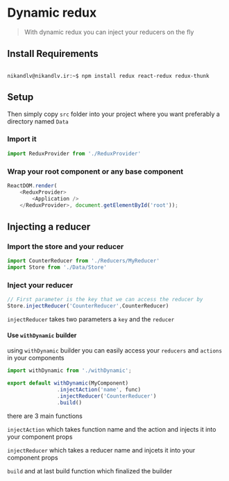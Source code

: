# Dynamic redux

> With dynamic redux you can inject your reducers on the fly

## Install Requirements

```console

nikandlv@nikandlv.ir:~$ npm install redux react-redux redux-thunk

```
## Setup

Then simply copy `src` folder into your project where you want preferably a directory named `Data`

### Import it

```javascript
import ReduxProvider from './ReduxProvider'
```

### Wrap your root component or any base component

```javascript
ReactDOM.render(
    <ReduxProvider>
        <Application />
    </ReduxProvider>, document.getElementById('root'));
```

## Injecting a reducer

### Import the store and your reducer

```javascript
import CounterReducer from './Reducers/MyReducer'
import Store from './Data/Store'
```

### Inject your reducer

```javascript
// First parameter is the key that we can access the reducer by
Store.injectReducer('CounterReducer',CounterReducer)
```

`injectReducer` takes two parameters a `key` and the `reducer`

#### Use `withDynamic` builder

using `withDynamic` builder you can easily access your `reducers` and `actions` in your components

```javascript
import withDynamic from './withDynamic';

export default withDynamic(MyComponent)
                .injectAction('name', func)
                .injectReducer('CounterReducer')
                .build()
```

there are 3 main functions

`injectAction` which takes function name and the action and injects it into your component props

`injectReducer` which takes a reducer name and injcets it into your component props

`build` and at last build function which finalized the builder
